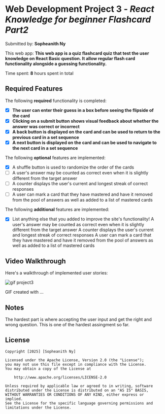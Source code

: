 # Web Development Project 3 - *React Knowledge for beginner Flashcard Part2*

Submitted by: **Sopheanith Ny**

This web app: **This web app is a quiz flashcard quiz that test the user knowledge on React Basic question. It allow regular flash card functionality alongside a guessing functionality.**

Time spent: **8** hours spent in total

## Required Features

The following **required** functionality is completed:

- [x] **The user can enter their guess in a box before seeing the flipside of the card**
- [x] **Clicking on a submit button shows visual feedback about whether the answer was correct or incorrect**
- [x] **A back button is displayed on the card and can be used to return to the previous card in a set sequence**
- [x] **A next button is displayed on the card and can be used to navigate to the next card in a set sequence**

The following **optional** features are implemented:

- [x] A shuffle button is used to randomize the order of the cards
- [ ] A user's answer may be counted as correct even when it is slightly different from the target answer
- [ ] A counter displays the user's current and longest streak of correct responses
- [ ] A user can mark a card that they have mastered and have it removed from the pool of answers as well as added to a list of mastered cards

The following **additional** features are implemented:

- [x] List anything else that you added to improve the site's functionality!
A user's answer may be counted as correct even when it is slightly different from the target answer
A counter displays the user's current and longest streak of correct responses
A user can mark a card that they have mastered and have it removed from the pool of answers as well as added to a list of mastered cards

## Video Walkthrough

Here's a walkthrough of implemented user stories:

![gif project3](https://github.com/user-attachments/assets/4cc02b97-6986-4af9-ba0b-9a287be5a341)


<!-- Replace this with whatever GIF tool you used! -->
GIF created with ...  
<!-- Recommended tools:
[Kap](https://getkap.co/) for macOS
[ScreenToGif](https://www.screentogif.com/) for Windows
[peek](https://github.com/phw/peek) for Linux. -->

## Notes

The hardest part is where accepting the user input and get the right and wrong question. This is one of the hardest assingment so far. 

## License

    Copyright [2025] [Sopheanith Ny]

    Licensed under the Apache License, Version 2.0 (the "License");
    you may not use this file except in compliance with the License.
    You may obtain a copy of the License at

        http://www.apache.org/licenses/LICENSE-2.0

    Unless required by applicable law or agreed to in writing, software
    distributed under the License is distributed on an "AS IS" BASIS,
    WITHOUT WARRANTIES OR CONDITIONS OF ANY KIND, either express or implied.
    See the License for the specific language governing permissions and
    limitations under the License.
